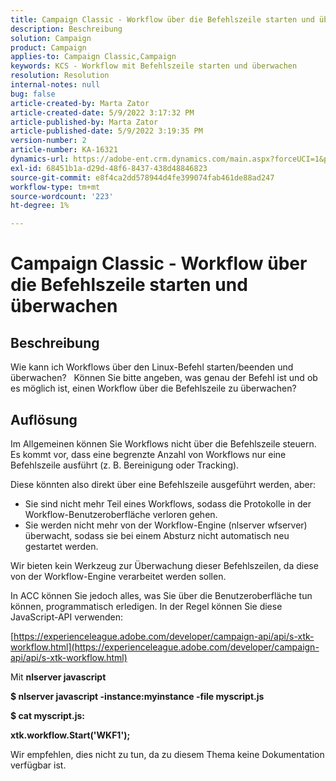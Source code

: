 ```yaml
---
title: Campaign Classic - Workflow über die Befehlszeile starten und überwachen
description: Beschreibung
solution: Campaign
product: Campaign
applies-to: Campaign Classic,Campaign
keywords: KCS - Workflow mit Befehlszeile starten und überwachen
resolution: Resolution
internal-notes: null
bug: false
article-created-by: Marta Zator
article-created-date: 5/9/2022 3:17:32 PM
article-published-by: Marta Zator
article-published-date: 5/9/2022 3:19:35 PM
version-number: 2
article-number: KA-16321
dynamics-url: https://adobe-ent.crm.dynamics.com/main.aspx?forceUCI=1&pagetype=entityrecord&etn=knowledgearticle&id=5ddb6b21-abcf-ec11-a7b5-0022480a8e40
exl-id: 68451b1a-d29d-48f6-8437-438d48846823
source-git-commit: e8f4ca2dd578944d4fe399074fab461de88ad247
workflow-type: tm+mt
source-wordcount: '223'
ht-degree: 1%

---
```


# Campaign Classic - Workflow über die Befehlszeile starten und überwachen

## Beschreibung


Wie kann ich Workflows über den Linux-Befehl starten/beenden und überwachen?
 
Können Sie bitte angeben, was genau der Befehl ist und ob es möglich ist, einen Workflow über die Befehlszeile zu überwachen?


## Auflösung


Im Allgemeinen können Sie Workflows nicht über die Befehlszeile steuern. Es kommt vor, dass eine begrenzte Anzahl von Workflows nur eine Befehlszeile ausführt (z. B. Bereinigung oder Tracking).

Diese könnten also direkt über eine Befehlszeile ausgeführt werden, aber:

- Sie sind nicht mehr Teil eines Workflows, sodass die Protokolle in der Workflow-Benutzeroberfläche verloren gehen.
- Sie werden nicht mehr von der Workflow-Engine (nlserver wfserver) überwacht, sodass sie bei einem Absturz nicht automatisch neu gestartet werden.




Wir bieten kein Werkzeug zur Überwachung dieser Befehlszeilen, da diese von der Workflow-Engine verarbeitet werden sollen.



In ACC können Sie jedoch alles, was Sie über die Benutzeroberfläche tun können, programmatisch erledigen. In der Regel können Sie diese JavaScript-API verwenden:



[https://experienceleague.adobe.com/developer/campaign-api/api/s-xtk-workflow.html](https://experienceleague.adobe.com/developer/campaign-api/api/s-xtk-workflow.html)



Mit <b>nlserver javascript</b>



<b>$ nlserver javascript -instance:myinstance -file myscript.js</b>



<b>$ cat myscript.js:</b>

<b>xtk.workflow.Start(&#39;WKF1&#39;);</b>



Wir empfehlen, dies nicht zu tun, da zu diesem Thema keine Dokumentation verfügbar ist.
